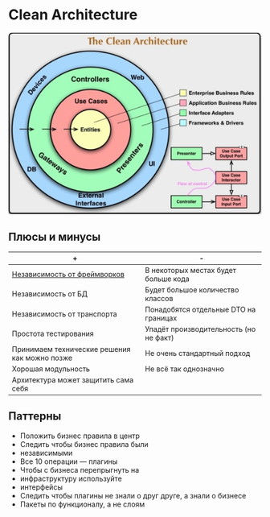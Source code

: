 # Clean Architecture

![clean](../../../img/arch/cleanarch.png)

## Плюсы и минусы

| + | - |
| - | - |
|[Независимость от фреймворков](https://youtu.be/fx6NWIgjH7w)|В некоторых местах будет больше кода|
|Независимость от БД|Будет большое количество классов|
|Независимость от транспорта|Понадобятся отдельные DTO на границах|
|Простота тестирования|Упадёт производительность (но не факт)|
|Принимаем технические решения как можно позже|Не очень стандартный подход|
|Хорошая модульность|Не всё так однозначно|
|Архитектура может защитить сама себя||

## Паттерны

- Положить бизнес правила в центр
- Следить чтобы бизнес правила были
- независимыми
- Все 10 операции — плагины
- Чтобы с бизнеса перепрыгнуть на
- инфраструктуру используйте
- интерфейсы
- Следить чтобы плагины не знали о друг друге, а знали о бизнесе
- Пакеты по функционалу, а не слоям